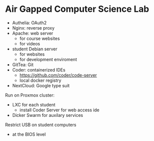 # Air Gapped Computer Science Lab

- Authelia: OAuth2
- Nginx: reverse proxy
- Apache: web server
  - for course websites
  - for videos
- student Debian server
  - for websites
  - for development enviroment
- GitTea: Git
- Coder: containerized IDEs
  - https://github.com/coder/code-server 
  - local docker registry
- NextCloud: Google type suit

Run on Proxmox cluster:
- LXC for each student
  - install Coder Server for web access ide
- Dicker Swarm for auxilary services

Restrict USB on student computers
- at the BIOS level
